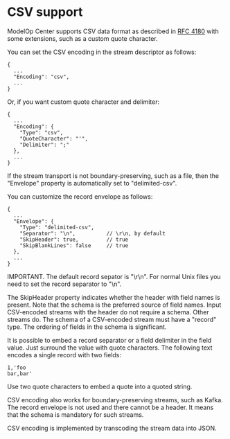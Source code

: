 
# CSV support

ModelOp Center supports CSV data format as described in [RFC 4180](https://tools.ietf.org/html/rfc4180)
with some extensions, such as a custom quote character.

You can set the CSV encoding in the stream descriptor as follows:
```
{
  ...
  "Encoding": "csv",
  ...
}
```

Or, if you want custom quote character and delimiter:
```
{
  ...
  "Encoding": {
    "Type": "csv",
    "QuoteCharacter": "'",
    "Delimiter": ";"
  },
  ...
}
```

If the stream transport is not boundary-preserving, such as a file, then the
"Envelope" property is automatically set to "delimited-csv".

You can customize the record envelope as follows:
```
{
  ...
  "Envelope": {
    "Type": "delimited-csv",
    "Separator": "\n",          // \r\n, by default
    "SkipHeader": true,         // true
    "SkipBlankLines": false     // true
  },
  ...
}
```

IMPORTANT. The default record sepator is "\r\n". For normal Unix files you need
to set the record separator to "\n".

The SkipHeader property indicates whether the header with field names is
present. Note that the schema is the preferred source of field names. Input
CSV-encoded streams with the header do not require a schema. Other streams do.
The schema of a CSV-encoded stream must have a "record" type. The ordering of
fields in the schema is significant.

It is possible to embed a record separator or a field delimiter in the field
value. Just surround the value with quote characters. The following text encodes
a single record with two fields:
```
1,'foo
bar,bar'
```

Use two quote characters to embed a quote into a quoted string.

CSV encoding also works for boundary-preserving streams, such as Kafka. The
record envelope is not used and there cannot be a header. It means that the
schema is mandatory for such streams.

CSV encoding is implemented by transcoding the stream data into JSON.

